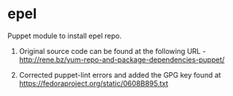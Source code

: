 epel
====

Puppet module to install epel repo. 

1) Original source code can be found at the following URL -
   http://rene.bz/yum-repo-and-package-dependencies-puppet/

2) Corrected puppet-lint errors and added the GPG key found at 
   https://fedoraproject.org/static/0608B895.txt

